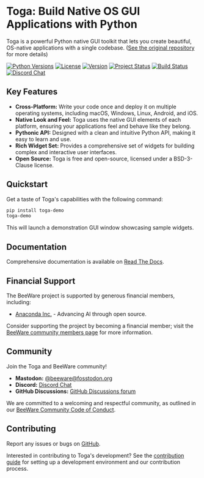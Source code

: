 # Toga: Build Native OS GUI Applications with Python

Toga is a powerful Python native GUI toolkit that lets you create beautiful, OS-native applications with a single codebase.  ([See the original repository](https://github.com/beeware/toga) for more details)

[![Python Versions](https://img.shields.io/pypi/pyversions/toga.svg)](https://pypi.python.org/pypi/toga)
[![License](https://img.shields.io/pypi/l/toga.svg)](https://github.com/beeware/toga/blob/main/LICENSE)
[![Version](https://img.shields.io/pypi/v/toga.svg)](https://pypi.python.org/pypi/toga)
[![Project Status](https://img.shields.io/pypi/status/toga.svg)](https://pypi.python.org/pypi/toga)
[![Build Status](https://github.com/beeware/toga/workflows/CI/badge.svg?branch=main)](https://github.com/beeware/toga/actions)
[![Discord Chat](https://img.shields.io/discord/836455665257021440?label=Discord%20Chat&logo=discord&style=plastic)](https://beeware.org/bee/chat/)

## Key Features

*   **Cross-Platform:** Write your code once and deploy it on multiple operating systems, including macOS, Windows, Linux, Android, and iOS.
*   **Native Look and Feel:** Toga uses the native GUI elements of each platform, ensuring your applications feel and behave like they belong.
*   **Pythonic API:** Designed with a clean and intuitive Python API, making it easy to learn and use.
*   **Rich Widget Set:**  Provides a comprehensive set of widgets for building complex and interactive user interfaces.
*   **Open Source:** Toga is free and open-source, licensed under a BSD-3-Clause license.

## Quickstart

Get a taste of Toga's capabilities with the following command:

```bash
pip install toga-demo
toga-demo
```

This will launch a demonstration GUI window showcasing sample widgets.

## Documentation

Comprehensive documentation is available on [Read The Docs](https://toga.readthedocs.io).

## Financial Support

The BeeWare project is supported by generous financial members, including:

*   [Anaconda Inc.](https://anaconda.com/) - Advancing AI through open source.

Consider supporting the project by becoming a financial member; visit the [BeeWare community members page](https://beeware.org/community/members/) for more information.

## Community

Join the Toga and BeeWare community!

*   **Mastodon:** [@beeware@fosstodon.org](https://fosstodon.org/@beeware)
*   **Discord:** [Discord Chat](https://beeware.org/bee/chat/)
*   **GitHub Discussions:** [GitHub Discussions forum](https://github.com/beeware/toga/discussions)

We are committed to a welcoming and respectful community, as outlined in our [BeeWare Community Code of Conduct](https://beeware.org/community/behavior/).

## Contributing

Report any issues or bugs on [GitHub](https://github.com/beeware/toga/issues).

Interested in contributing to Toga's development?  See the [contribution guide](https://toga.readthedocs.io/en/latest/how-to/contribute/index.html) for setting up a development environment and our contribution process.